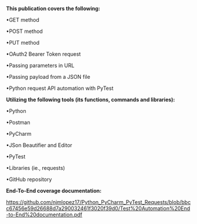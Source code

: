 **This publication covers the following:**

•GET method 

•POST method 

•PUT method 

•OAuth2 Bearer Token request 

•Passing parameters in URL 

•Passing payload from a JSON file

•Python request API automation with PyTest


**Utilizing the following tools (its functions, commands and libraries):**

•Python 

•Postman  

•PyCharm  

•JSon Beautifier and Editor

•PyTest

•Libraries (ie., requests)

•GitHub repository


**End-To-End coverage documentation:**

https://github.com/njmlopez17/Python_PyCharm_PyTest_Requests/blob/bbcc67456e59d26688d7a290032461f3020f39d0/Test%20Automation%20End-to-End%20documentation.pdf
